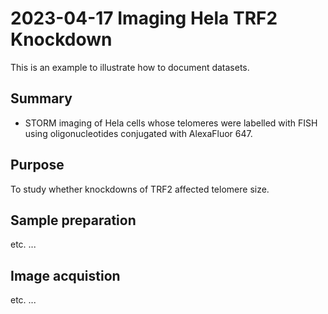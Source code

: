 # 2023-04-17 Imaging Hela TRF2 Knockdown

This is an example to illustrate how to document datasets.

## Summary

- STORM imaging of Hela cells whose telomeres were labelled with FISH using oligonucleotides conjugated with AlexaFluor 647.

## Purpose

To study whether knockdowns of TRF2 affected telomere size.

## Sample preparation

etc. ...

## Image acquistion

etc. ...
